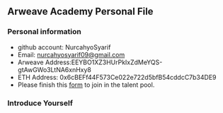 ## Arweave Academy Personal File

### Personal information
- github account: NurcahyoSyarif
- Email: nurcahyosyarif09@gmail.com
- Arweave Address:EEYBO1XZ3HUrPkIxZdMeYQS-gtAwGWo3LtNA6xnHxy8
- ETH Address: 0x6cBEFf44F573Ce022e722d5bfB54cddcC7b34DE9
- Please finish this [form](https://docs.google.com/forms/d/e/1FAIpQLSfWA5fIIcBgmRppm3jNz5vmf9Mai_QMVil-2pO4r7YKn_Zhtw/viewform?usp=sf_link) to join in the talent pool.

### Introduce Yourself
